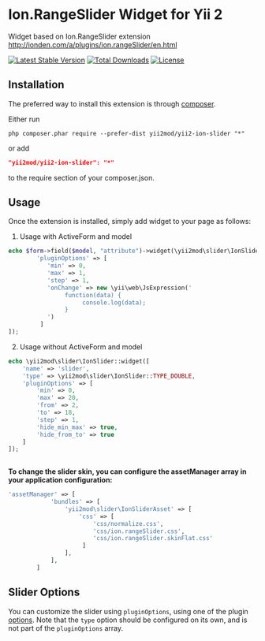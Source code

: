 Ion.RangeSlider Widget for Yii 2
=========
Widget based on Ion.RangeSlider extension http://ionden.com/a/plugins/ion.rangeSlider/en.html

[![Latest Stable Version](https://poser.pugx.org/yii2mod/yii2-ion-slider/v/stable)](https://packagist.org/packages/yii2mod/yii2-ion-slider) 
[![Total Downloads](https://poser.pugx.org/yii2mod/yii2-ion-slider/downloads)](https://packagist.org/packages/yii2mod/yii2-ion-slider) 
[![License](https://poser.pugx.org/yii2mod/yii2-ion-slider/license)](https://packagist.org/packages/yii2mod/yii2-ion-slider)

Installation 
------------

The preferred way to install this extension is through [composer](http://getcomposer.org/download/).

Either run

```
php composer.phar require --prefer-dist yii2mod/yii2-ion-slider "*"
```

or add

```json
"yii2mod/yii2-ion-slider": "*"
```

to the require section of your composer.json.

Usage
------------
Once the extension is installed, simply add widget to your page as follows:

1) Usage with ActiveForm and model
```php
echo $form->field($model, "attribute")->widget(\yii2mod\slider\IonSlider::className(), [
        'pluginOptions' => [
           'min' => 0,
           'max' => 1,
           'step' => 1,
           'onChange' => new \yii\web\JsExpression('
                function(data) {
                     console.log(data);
                }
           ')
         ]
]); 
```
2) Usage without ActiveForm and model
```php
echo \yii2mod\slider\IonSlider::widget([
    'name' => 'slider',
    'type' => \yii2mod\slider\IonSlider::TYPE_DOUBLE,
    'pluginOptions' => [
        'min' => 0,
        'max' => 20,
        'from' => 2,
        'to' => 18,
        'step' => 1,
        'hide_min_max' => true,
        'hide_from_to' => true
    ]
]);
                                
```
**To change the slider skin, you can configure the assetManager array in your application configuration:** 
```php
'assetManager' => [
            'bundles' => [
                'yii2mod\slider\IonSliderAsset' => [
                    'css' => [
                        'css/normalize.css',
                        'css/ion.rangeSlider.css',
                        'css/ion.rangeSlider.skinFlat.css'
                     ]
                ],
            ],
        ]
```

Slider Options 
----------------
You can customize the slider using `pluginOptions`, using one of the plugin [options](http://ionden.com/a/plugins/ion.rangeSlider/en.html).
Note that the `type` option should be configured on its own, and is not part of the `pluginOptions` array.
